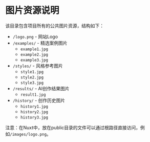 # 图片资源说明

该目录包含项目所有的公共图片资源，结构如下：

- `/logo.png` - 网站Logo
- `/examples/` - 精选案例图片
  - `example1.jpg`
  - `example2.jpg`
  - `example3.jpg`
- `/styles/` - 风格参考图片
  - `style1.jpg`
  - `style2.jpg`
  - `style3.jpg`
- `/results/` - AI创作结果图片
  - `result1.jpg`
- `/history/` - 创作历史图片
  - `history1.jpg`
  - `history2.jpg`
  - `history3.jpg`

注意：在Nuxt中，放在public目录的文件可以通过根路径直接访问，例如`/images/logo.png`。

